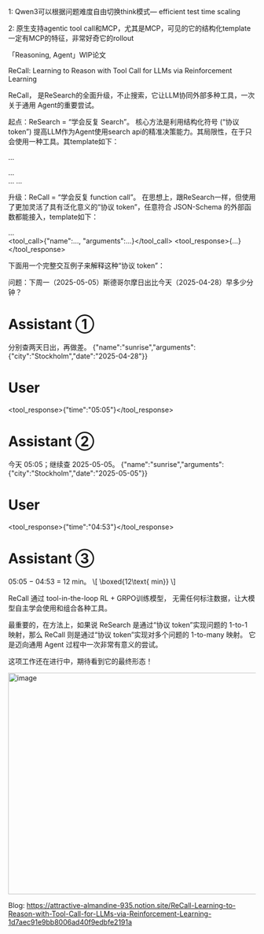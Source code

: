 1: Qwen3可以根据问题难度自由切换think模式— efficient test time scaling

2: 原生支持agentic tool call和MCP，尤其是MCP，可见的它的结构化template一定有MCP的特征，非常好奇它的rollout


「Reasoning, Agent」WIP论文

ReCall: Learning to Reason with Tool Call for LLMs via Reinforcement Learning

ReCall， 是ReSearch的全面升级，不止搜索，它让LLM协同外部多种工具，一次关于通用 Agent的重要尝试。

起点：ReSearch = “学会反复 Search”。
核心方法是利用结构化符号 (“协议 token”) 提高LLM作为Agent使用search api的精准决策能力。其局限性，在于只会使用一种工具。其template如下：

<think>…</think>
<search>…</search>
<result>…</result>
<answer>…</answer>

升级：ReCall = “学会反复 function call”。
在思想上，跟ReSearch一样，但使用了更加灵活了具有泛化意义的“协议 token”，任意符合 JSON-Schema 的外部函数都能接入，template如下：

<think>…</think>            
<tool_call>{"name":…, "arguments":…}</tool_call>
<tool_response>{…}</tool_response>

下面用一个完整交互例子来解释这种“协议 token”：

问题：下周一（2025-05-05）斯德哥尔摩日出比今天（2025-04-28）早多少分钟？

# Assistant ①
<think>
分别查两天日出，再做差。
</think>
<tool_call>{"name":"sunrise","arguments":{"city":"Stockholm","date":"2025-04-28"}}</tool_call>

# User
<tool_response>{"time":"05:05"}</tool_response>

# Assistant ②
<think>
今天 05:05；继续查 2025-05-05。
</think>
<tool_call>{"name":"sunrise","arguments":{"city":"Stockholm","date":"2025-05-05"}}</tool_call>

# User
<tool_response>{"time":"04:53"}</tool_response>

# Assistant ③
<think>
05:05 − 04:53 = 12 min。
</think>
\[ \boxed{12\text{ min}} \]

ReCall 通过 tool-in-the-loop RL + GRPO训练模型， 无需任何标注数据，让大模型自主学会使用和组合各种工具。

最重要的，在方法上，如果说 ReSearch 是通过“协议 token”实现问题的 1-to-1 映射，那么 ReCall 则是通过“协议 token”实现对多个问题的 1-to-many 映射。
它是迈向通用 Agent 过程中一次非常有意义的尝试。

这项工作还在进行中，期待看到它的最终形态！

<img width="1200" height="450" alt="image" src="https://github.com/user-attachments/assets/10cda7a7-e13c-4c24-9a14-c482e4782e5f" />

Blog: https://attractive-almandine-935.notion.site/ReCall-Learning-to-Reason-with-Tool-Call-for-LLMs-via-Reinforcement-Learning-1d7aec91e9bb8006ad40f9edbfe2191a


 
